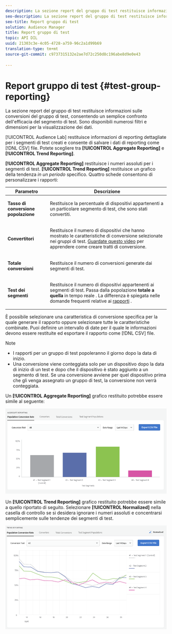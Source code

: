 ```yaml
---
description: La sezione report del gruppo di test restituisce informazioni sulle conversioni del gruppo di test, consentendo un semplice confronto dell'efficacia del segmento di test. Sono disponibili numerosi filtri e dimensioni per la visualizzazione dei dati.
seo-description: La sezione report del gruppo di test restituisce informazioni sulle conversioni del gruppo di test, consentendo un semplice confronto dell'efficacia del segmento di test. Sono disponibili numerosi filtri e dimensioni per la visualizzazione dei dati.
seo-title: Report gruppo di test
solution: Audience Manager
title: Report gruppo di test
topic: API DIL
uuid: 21303c3e-4c05-4728-a759-96c2a1d99b69
translation-type: tm+mt
source-git-commit: c9737315132e2ae7d72c250d8c196abe8d9e0e43

---
```



# Report gruppo di test {#test-group-reporting}

La sezione report del gruppo di test restituisce informazioni sulle conversioni del gruppo di test, consentendo un semplice confronto dell'efficacia del segmento di test. Sono disponibili numerosi filtri e dimensioni per la visualizzazione dei dati.

[!UICONTROL Audience Lab] restituisce informazioni di reporting dettagliate per i segmenti di test creati e consente di salvare i dati di reporting come [!DNL CSV] file. Potete scegliere tra **[!UICONTROL Aggregate Reporting]** e **[!UICONTROL Trend Reporting]**.

**[!UICONTROL Aggregate Reporting]** restituisce i numeri assoluti per i segmenti di test. **[!UICONTROL Trend Reporting]** restituisce un grafico della tendenza *in un periodo* specifico. Quattro schede consentono di personalizzare i rapporti:

<table id="table_446384AE9A36408A9C570CB7DB72C3D6"> 
 <thead> 
  <tr> 
   <th colname="col1" class="entry"> Parametro </th> 
   <th colname="col2" class="entry"> Descrizione </th> 
  </tr> 
 </thead>
 <tbody> 
  <tr> 
   <td colname="col1"> <p> <b><span class="uicontrol"> Tasso di conversione popolazione</span></b> </p> </td> 
   <td colname="col2"> <p>Restituisce la percentuale di dispositivi appartenenti a un particolare segmento di test, che sono stati convertiti. </p> </td> 
  </tr> 
  <tr> 
   <td colname="col1"> <p> <b><span class="uicontrol"> Convertitori</span></b> </p> </td> 
   <td colname="col2"> <p>Restituisce il numero di dispositivi che hanno mostrato le caratteristiche di conversione selezionate nei gruppi di test. <a href="https://helpx.adobe.com/audience-manager/kt/using/creating-conversion-traits-feature-video-use.html" format="https" scope="external"> Guardate questo video</a> per apprendere come creare tratti di conversione. </p> </td> 
  </tr> 
  <tr> 
   <td colname="col1"> <p> <b><span class="uicontrol"> Totale conversioni</span></b> </p> </td> 
   <td colname="col2"> <p>Restituisce il numero di conversioni generate dai segmenti di test. </p> </td> 
  </tr> 
  <tr> 
   <td colname="col1"> <p> <b><span class="uicontrol"> Test dei segmenti</span></b> </p> </td> 
   <td colname="col2"> <p>Restituisce il numero di dispositivi appartenenti ai segmenti di test. Passa dalla popolazione <b><span class="uicontrol"> totale a quella</span></b> in tempo reale <b><span class="uicontrol"></span></b>. La differenza è spiegata nelle domande frequenti relative ai <a href="../../faq/faq-reporting.md"> rapporti</a> . </p> </td>
  </tr>
 </tbody>
</table>

È possibile selezionare una caratteristica di conversione specifica per la quale generare il rapporto oppure selezionare tutte le caratteristiche combinate. Puoi definire un intervallo di date per il quale le informazioni devono essere restituite ed esportare il rapporto come [!DNL CSV] file.

>[!NOTE]
>
>* I rapporti per un gruppo di test popoleranno il giorno dopo la data di inizio.
>* Una conversione viene conteggiata solo per un dispositivo dopo la data di inizio di un test e dopo che il dispositivo è stato aggiunto a un segmento di test. Se una conversione avviene per quel dispositivo prima che gli venga assegnato un gruppo di test, la conversione non verrà conteggiata.


Un **[!UICONTROL Aggregate Reporting]** grafico restituito potrebbe essere simile al seguente:

![](assets/aggregate-reporting.PNG)

Un **[!UICONTROL Trend Reporting]** grafico restituito potrebbe essere simile a quello riportato di seguito. Selezionare **[!UICONTROL Normalized]** nella casella di controllo se si desidera ignorare i numeri assoluti e concentrarsi semplicemente sulle tendenze dei segmenti di test.

![](assets/trend-reporting.PNG)